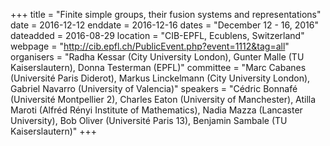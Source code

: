 +++
title = "Finite simple groups, their fusion systems and representations"
date = 2016-12-12
enddate = 2016-12-16
dates = "December 12 - 16, 2016"
dateadded = 2016-08-29
location = "CIB-EPFL, Ecublens, Switzerland"
webpage = "http://cib.epfl.ch/PublicEvent.php?event=1112&tag=all"
organisers = "Radha Kessar (City University London), Gunter Malle (TU Kaiserslautern), Donna Testerman (EPFL)"
committee = "Marc Cabanes (Université Paris Diderot), Markus Linckelmann (City University London), Gabriel Navarro (University of Valencia)"
speakers = "Cédric Bonnafé (Université Montpellier 2), Charles Eaton (University of Manchester), Atilla Maroti (Alfréd Rényi Institute of Mathematics), Nadia Mazza (Lancaster University), Bob Oliver (Université Paris 13), Benjamin Sambale (TU Kaiserslautern)"
+++
